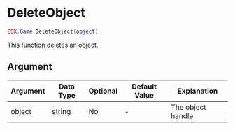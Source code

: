 # DeleteObject

```lua
ESX.Game.DeleteObject(object)
```

This function deletes an object.

## Argument

| Argument | Data Type | Optional | Default Value | Explanation       |
|----------|-----------|----------|---------------|-------------------|
| object   | string    | No       | -             | The object handle |
